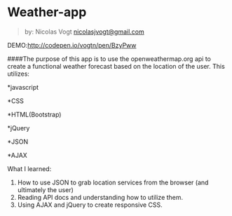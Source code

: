 # Weather-app
  >by: Nicolas Vogt 
  >nicolasjvogt@gmail.com

DEMO:http://codepen.io/vogtn/pen/BzyPww

####The purpose of this app is to use the openweathermap.org api to create a functional weather forecast based on the location of the user. This utilizes: 

   *javascript
   
   *CSS
   
   *HTML(Bootstrap)
   
   *jQuery
   
   *JSON
   
   *AJAX

What I learned: 
  1. How to use JSON to grab location services from the browser (and ultimately the user) 
  2. Reading API docs and understanding how to utilize them. 
  3. Using AJAX and jQuery to create responsive CSS. 
  


